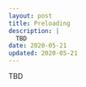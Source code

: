 ```yaml
---
layout: post
title: Preloading
description: |
  TBD
date: 2020-05-21
updated: 2020-05-21
---
```


TBD
